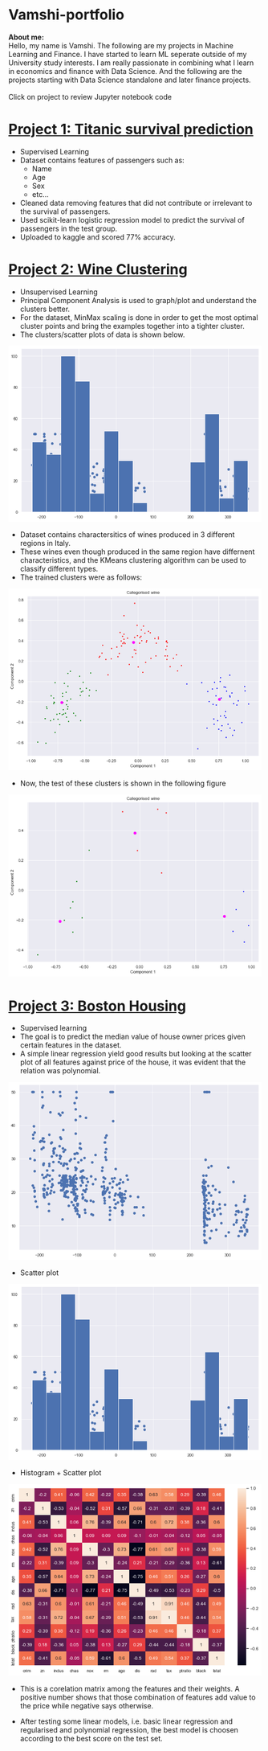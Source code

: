 # Vamshi-portfolio

**About me:** <br />
Hello, my name is Vamshi. The following are my projects in Machine Learning and Finance. I have started to learn ML seperate outside of my University study interests. I am really passionate in combining what I learn in economics and finance with Data Science. And the following are the projects starting with Data Science standalone and later finance projects.
<br /> <br />
Click on project to review Jupyter notebook code
<br/>
# [Project 1: Titanic survival prediction](https://github.com/vamshikodipaka7/Vamshi-portfolio/blob/main/Titanic3.ipynb)

* Supervised Learning
* Dataset contains features of passengers such as:
  * Name
  * Age
  * Sex
  * etc...
* Cleaned data removing features that did not contribute or irrelevant to the survival of passengers.
* Used scikit-learn logistic regression model to predict the survival of passengers in the test group.
* Uploaded to kaggle and scored 77% accuracy.

# [Project 2: Wine Clustering](https://github.com/vamshikodipaka7/Vamshi-portfolio/blob/main/wineclustering.ipynb)

* Unsupervised Learning
* Principal Component Analysis is used to graph/plot and understand the clusters better.
* For the dataset, MinMax scaling is done in order to get the most optimal cluster points and bring the examples together into a tighter cluster.
* The clusters/scatter plots of data is shown below.

![alt_text](https://github.com/vamshikodipaka7/Vamshi-portfolio/blob/main/boston%20histo%20scatter%20plot.jpg)

* Dataset contains charactersitics of wines produced in 3 different regions in Italy.
* These wines even though produced in the same region have differnent characteristics, and the KMeans clustering algorithm can be used to classify different types.
* The trained clusters were as follows:

![alt_text](https://github.com/vamshikodipaka7/Vamshi-portfolio/blob/main/trained%20clusters.jpg)

* Now, the test of these clusters is shown in the following figure

![alt_text](https://github.com/vamshikodipaka7/Vamshi-portfolio/blob/main/test%20clusters.jpg)

# [Project 3: Boston Housing](https://github.com/vamshikodipaka7/Vamshi-portfolio/blob/main/bostonhousing.ipynb)

* Supervised learning
* The goal is to predict the median value of house owner prices given certain features in the dataset.
* A simple linear regression yield good results but looking at the scatter plot of all features against price of the house, it was evident that the relation was polynomial.

![alt text](https://github.com/vamshikodipaka7/Vamshi-portfolio/blob/main/boston%20scatterplot.jpg)

* Scatter plot

![alt text](https://github.com/vamshikodipaka7/Vamshi-portfolio/blob/main/boston%20histo%20scatter%20plot.jpg)

* Histogram + Scatter plot

![alt_text](https://github.com/vamshikodipaka7/Vamshi-portfolio/blob/main/corelation%20matrix.jpg)

* This is a corelation matrix among the features and their weights. A positive number shows that those combination of features add value to the price while negative says otherwise.

* After testing some linear models, i.e. basic linear regression and regularised and polynomial regression, the best model is choosen according to the best score on the test set.
